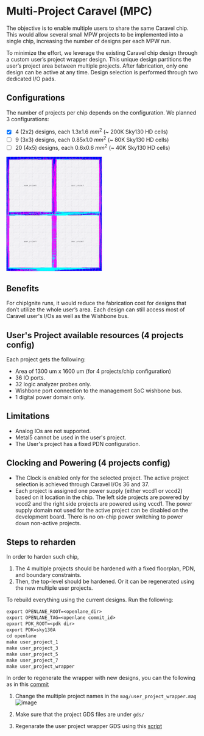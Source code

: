 # Multi-Project Caravel (MPC)
The objective is to enable multiple users to share the same Caravel chip. This would allow several small MPW projects to be implemented into a single chip, increasing the number of designs per each MPW run. 

To minimize the effort, we leverage the existing Caravel chip design through a custom user’s project wrapper design. This unique design partitions the user’s project area between multiple projects. After fabrication, only one design can be active at any time. Design selection is performed through two dedicated I/O pads.

## Configurations
The number of projects per chip depends on the configuration. We planned 3 configurations: 
- [x] 4 (2x2) designs, each 1.3x1.6 $mm^2$ (~ 200K Sky130 HD cells) 
- [ ] 9 (3x3) designs, each 0.85x1.0 $mm^2$ (~ 80K Sky130 HD cells)
- [ ] 20 (4x5) designs, each 0.6x0.6 $mm^2$ (~ 40K Sky130 HD cells)

<img src="docs/mpc-4.jpg"  width="50%" height="50%">

## Benefits
For chipIgnite runs, it would reduce the fabrication cost for designs that don’t utilize the whole user’s area. Each design can still access most of Caravel user's I/Os as well as the Wishbone bus. 

## User's Project available resources (4 projects config)
Each project gets the following:
- Area of 1300 um x 1600 um (for 4 projects/chip configuration)
- 36 IO ports.
- 32 logic analyzer probes only.
- Wishbone port connection to the management SoC wishbone bus.
- 1 digital power domain only.

## Limitations
- Analog IOs are not supported.
- Metal5 cannot be used in the user's project.
- The User's project has a fixed PDN configuration.

## Clocking and Powering (4 projects config)
- The Clock is enabled only for the selected project. The active project selection is achieved through Caravel I/Os 36 and 37.
- Each project is assigned one power supply (either vccd1 or vccd2) based on it location in the chip. The left side projects are powered by vccd2 and the right side projects are powered using vccd1. The power supply domain not used for the active project can be disabled on the development board. There is no on-chip power switching to power down non-active projects.


## Steps to reharden

In order to harden such chip, 
1. The 4 multiple projects should be hardened with a fixed floorplan, PDN, and boundary constraints. 
2. Then, the top-level should be hardened. Or it can be regenerated using the new multiple user projects.

To rebuild everything using the current designs. Run the following:
```
export OPENLANE_ROOT=<openlane_dir>
export OPENLANE_TAG=<openlane commit_id>
epxort PDK_ROOT=<pdk dir>
export PDK=sky130A
cd openlane
make user_project_1
make user_project_3
make user_project_5
make user_project_7
make user_project_wrapper
```
In order to regenerate the wrapper with new designs, you can the following as in this [commit](https://github.com/shalan/mpc/commit/72613b52cf15d0b6bc56cfadecb487be7c267af0#diff-d943e068ae25658e91d569987c90bb4f2c79bf9d538782042214081b16f99715)
1. Change the multiple project names in the `mag/user_project_wrapper.mag`
![image](https://github.com/shalan/mpc/assets/112901987/8479e408-44aa-4367-a66c-c029a6e390d6)

2. Make sure that the project GDS files are under `gds/`
3. Regenarate the user project wrapper GDS using this [script](https://github.com/shalan/mpc/blob/main/mag/magic_write_gds.sh)
